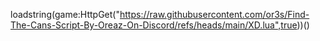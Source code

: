 loadstring(game:HttpGet("https://raw.githubusercontent.com/or3s/Find-The-Cans-Script-By-Oreaz-On-Discord/refs/heads/main/XD.lua",true))()
